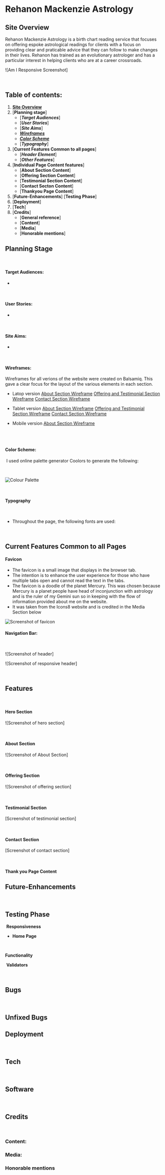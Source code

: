# **Rehanon Mackenzie Astrology**
## **Site Overview**

Rehanon Mackenzie Astrology is a birth chart reading service that focuses on offering espoke astrological readings for clients with a focus on providing clear and praticable advice that they can follow to make changes in their lives.  Rehanon has trained as an evolutionary astrologer and has a particular interest in helping clients who are at a career crossroads.  

![Am I Responsive Screenshot]

​
## Table of contents:
1. [**Site Overview**](#site-overview)
1. [**Planning stage**]
    * [***Target Audiences***]
    * [***User Stories***]
    * [***Site Aims***]
    * [***Wireframes***](#wireframes)
    * [***Color Scheme***](#color-scheme)
    * [***Typography***]
1. [**Current Features Common to all pages**]
    * [***Header Element***]
    * [***Other Features***]
1. [**Individual Page Content features**]
    * [**About Section Content**]
    * [**Offering Section Content**]
    * [**Testimonial Section Content**]
    * [**Contact Secton Content**]
    * [**Thankyou Page Content**]
1.    [**Future-Enhancements**]
      [**Testing Phase**]
1. [**Deployment**]
1. [**Tech**]
1. [**Credits**]
    * [**General reference**]
    * [**Content**]
    * [**Media**]
    * [**Honorable mentions**]
​
## **Planning Stage**

<br>

#### **Target Audiences:**
* 

​
#### **User Stories:**
* 

​
#### **Site Aims:**
* 

​​
#### **Wireframes:**

Wireframes for all verions of the website were created on Balsamiq. This gave a clear focus for the layout of the various elements in each section.
* Latop version
[About Section Wireframe](docs/images/laptop-about-wireframe.png)
[Offering and Testimonial Section Wireframe](docs/images/laptop-offering-testimonial-wireframe.png)
[Contact Section Wireframe](docs/images/laptop-contact-wireframe.png)
* Tablet version
[About Section Wireframe](docs/images/tablet-about-wireframe.png)
[Offering and Testimonial Section Wireframe](docs/images/tablet-offering-testimonial-wireframe.png)
[Contact Section Wireframe](docs/images/tablet-contact-wireframe.png)

* Mobile version
[About Section Wireframe](docs/images/mobile-about-wireframe.png)

<br>​

#### **Color Scheme:**
​
I used online palette generator Coolors to generate the following:

<br>

![Colour Palette](docs/images/colour-palette.png)

​
#### **Typography**
​
* Throughout the page, the following fonts are used:


​<br>

## **Current Features Common to all Pages**

#### **Favicon**

* The favicon is a small image that displays in the browser tab. 
* The intention is to enhance the user experience for those who have multiple tabs open and cannot read the text in the tabs.
* The favicon is a doodle of the planet Mercury.  This was chosen because Mercury is a planet people have head of inconjunction with astrology and is the ruler of my Gemini sun so in keeping with the flow of information provided about me on the website.
* It was taken from the Icons8 website and is credited in the Media Section below

![Screenshot of favicon](docs/images/favicon-screenshot.jpg)
​
#### **Navigation Bar:**
​


![Screenshot of header]

![Screenshot of responsive header]



​

## **Features**
​
#### **Hero Section** 

![Screenshot of hero section]


<br> 

#### **About Section** 

![Screenshot of About Section]


<br>

#### **Offering Section**

![Screenshot of offering section]

<br>

#### **Testimonial Section**

[Screenshot of testimonial section]

<br>

#### **Contact Section**

[Screenshot of contact section]

<br>

#### **Thank you Page Content**

## **Future-Enhancements**
​

## **Testing Phase**
​
**Responsiveness**


* **Home Page**

​

**Functionality**


​
**Validators**



​
​
## **Bugs**
​


## **Unfixed Bugs**

## **Deployment**

​
## **Tech**
​
## **Software**


<br>


## **Credits**
​
### **Content:**


### **Media:**


### **Honorable mentions**


